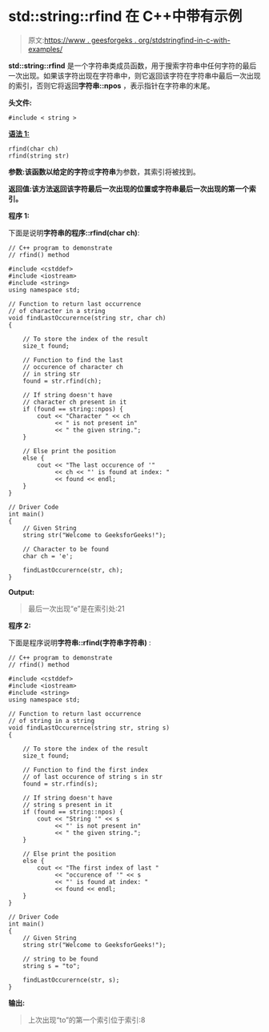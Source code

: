 # std::string::rfind 在 C++中带有示例

> 原文:[https://www . geesforgeks . org/stdstringfind-in-c-with-examples/](https://www.geeksforgeeks.org/stdstringrfind-in-c-with-examples/)

**std::string::rfind** 是一个字符串类成员函数，用于搜索字符串中任何字符的最后一次出现。如果该字符出现在字符串中，则它返回该字符在字符串中最后一次出现的索引，否则它将返回**字符串::npos** ，表示指针在字符串的末尾。

**头文件:**

```
#include < string >

```

<u>**语法 1:**</u>

```
rfind(char ch)
rfind(string str)

```

**参数:**该函数以给定的**字符**或**字符串**为参数，其索引将被找到。

**返回值:**该方法返回该字符最后一次出现的**位置或字符串最后一次出现的第一个索引。**

**程序 1:**

下面是说明**字符串的程序::rfind(char ch)**:

```
// C++ program to demonstrate
// rfind() method

#include <cstddef>
#include <iostream>
#include <string>
using namespace std;

// Function to return last occurrence
// of character in a string
void findLastOccurernce(string str, char ch)
{

    // To store the index of the result
    size_t found;

    // Function to find the last
    // occurence of character ch
    // in string str
    found = str.rfind(ch);

    // If string doesn't have
    // character ch present in it
    if (found == string::npos) {
        cout << "Character " << ch
             << " is not present in"
             << " the given string.";
    }

    // Else print the position
    else {
        cout << "The last occurence of '"
             << ch << "' is found at index: "
             << found << endl;
    }
}

// Driver Code
int main()
{
    // Given String
    string str("Welcome to GeeksforGeeks!");

    // Character to be found
    char ch = 'e';

    findLastOccurernce(str, ch);
}
```

**Output:**

> 最后一次出现“e”是在索引处:21

**程序 2:**

下面是程序说明**字符串::rfind(字符串字符串)** :

```
// C++ program to demonstrate
// rfind() method

#include <cstddef>
#include <iostream>
#include <string>
using namespace std;

// Function to return last occurrence
// of string in a string
void findLastOccurernce(string str, string s)
{

    // To store the index of the result
    size_t found;

    // Function to find the first index
    // of last occurence of string s in str
    found = str.rfind(s);

    // If string doesn't have
    // string s present in it
    if (found == string::npos) {
        cout << "String '" << s
             << "' is not present in"
             << " the given string.";
    }

    // Else print the position
    else {
        cout << "The first index of last "
             << "occurence of '" << s
             << "' is found at index: "
             << found << endl;
    }
}

// Driver Code
int main()
{
    // Given String
    string str("Welcome to GeeksforGeeks!");

    // string to be found
    string s = "to";

    findLastOccurernce(str, s);
}
```

**输出:**

> 上次出现“to”的第一个索引位于索引:8